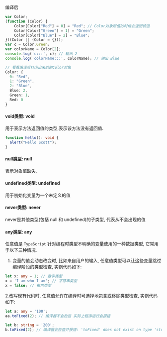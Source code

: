 编译后
```typescript
var Color;
(function (Color) {
    Color[Color["Red"] = 0] = "Red"; // Color对象赋值的时候会返回该值
    Color[Color["Green"] = 1] = "Green";
    Color[Color["Blue"] = 2] = "Blue";
})(Color || (Color = {}));
var c = Color.Green;
var colorName = Color[2];
console.log('c:::', c); // 输出 2
console.log('colorName:::', colorName); // 输出 Blue

// 看看编译后打印出来的的Color对象
Color: {
  0: "Red",
  1: "Green",
  2: "Blue",
  Blue: 2,
  Green: 1,
  Red: 0
}
```

#### void类型: void

用于表示方法返回值的类型,表示该方法没有返回值.

```typescript
function hello(): void {
  alert("Hello Scott");
}
```

#### null类型: null

表示对象值缺失.

#### undefined类型: undefined

用于初始化变量为一个未定义的值

#### never类型: never

never是其他类型(包括 null 和 undefined)的子类型, 代表从不会出现的值

#### any类型: any

任意值是 `TypeScript` 针对编程时类型不明确的变量使用的一种数据类型, 它常用于以下三种情况.

1. 变量的值会动态改变时, 比如来自用户的输入, 任意值类型可以让这些变量跳过编译阶段的类型检查, 实例代码如下:

```typescript
let x: any = 1; // 数字类型
x = 'I am who I am'; // 字符串类型
x = false; // 布尔类型
```

2.改写现有代码时, 任意值允许在编译时可选择地包含或移除类型检查, 实例代码如下:

```typescript
let a: any = '100';
aa.toFixed(2); // 编译器不会检查 实际上程序运行会报错

let b: string = '200';
b.toFixed(2); // 编译器会检查并报错: 'toFixed' does not exist on type 'string'.
```
